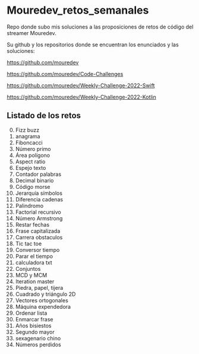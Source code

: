 # Mouredev_retos_semanales

Repo donde subo mis soluciones a las proposiciones de retos de código del streamer Mouredev.

Su github y los repositorios donde se encuentran los enunciados y las soluciones:

https://github.com/mouredev

https://github.com/mouredev/Code-Challenges

https://github.com/mouredev/Weekly-Challenge-2022-Swift

https://github.com/mouredev/Weekly-Challenge-2022-Kotlin

## Listado de los retos

0. Fizz buzz
1. anagrama
2. Fiboncacci
3. Número primo
4. Área polígono
5. Aspect ratio
6. Espejo texto
7. Contador palabras
8. Decimal binario
9. Código morse
10. Jerarquía símbolos
11. Diferencia cadenas
12. Palindromo
13. Factorial recursivo
14. Número Armstrong
15. Restar fechas
16. Frase capitalizada
17. Carrera obstaculos
18. Tic tac toe
19. Conversor tiempo
20. Parar el tiempo
21. calculadora txt
22. Conjuntos
23. MCD y MCM
24. Iteration master
25. Piedra, papel, tijera
26. Cuadrado y triángulo 2D
27. Vectores ortogonales
28. Máquina expendedora
29. Ordenar lista
30. Enmarcar frase
31. Años bisiestos
32. Segundo mayor
33. sexagenario chino
34. Números perdidos